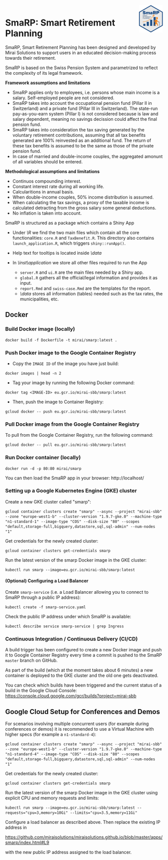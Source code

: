 <img src="inst/application/www/SmaRPSticker.png" align="right" width="15%" height="15%"/>

# SmaRP: Smart Retirement Planning
SmaRP, Smart Retirement Planning has been designed and developed by Mirai Solutions to support
users in an educated decision-making process towards their retirement.

SmaRP is based on the Swiss Pension System and parametrized to reflect the complexity of its legal framework.

**Framework assumptions and limitations**

- SmaRP applies only to employees, i.e. persons whose main income is a salary. Self-employed people are not considered.
- SmaRP takes into account the occupational pension fund (Pillar II in Switzerland) and a private fund (Pillar III in Switzerland). The state-run pay-as-you-earn system (Pillar I) is not considered because is law and salary dependent, meaning no savings decission could affect the final pension fund.
- SmaRP takes into consideration the tax saving generated by the voluntary retirement contributions, assuming that all tax benefits generated are 100% reinvested as an additional fund. The return of these tax benefits is assumed to be the same as those of the private pension fund.
- In case of married and double-income couples, the aggregated amonunt of all variables should be entered.

**Methodological assumptions and limitations**
- Continuos compounding interest.
- Constant interest rate during all working life.
- Calcularitions in annual basis.
- When double-income couples, 50% income distribution is assumed.
- When calculating the tax savings, a proxy of the taxable income is calculated detracting from the gross salary some general deductions. 
- No inflation is taken into account.

SmaRP is structured as a package which contains a Shiny App

- Under *\R* we find the two main files which contain all the core functionalities: `core.R` and `TaxBenefit.R`. This directory also contains `launch_application.R`, which triggers `shiny::runApp()`.

- Help text for tooltips is located inside *\data*

- In *\inst\application* we store all other files required to run the App

  - `server.R` and `ui.R` are the main files needed by a Shiny app.
  - `global.R` gathers all the official/legal information and provides it as input.
  - `report.Rmd` and `swiss-case.Rmd` are the templates for the report.
  -  *\data* stores all information (tables) needed such as the tax rates, the municipalities, etc.  

## Docker

### Build Docker image (locally)

```
docker build -f Dockerfile -t mirai/smarp:latest .
```

### Push Docker image to the Google Container Registry

- Copy the `IMAGE ID` of the image you have just build:

```
docker images | head -n 2
```

- Tag your image by running the following Docker command:

```
docker tag <IMAGE-ID> eu.gcr.io/mirai-sbb/smarp:latest
```

- Then, push the image to Container Registry:

```
gcloud docker -- push eu.gcr.io/mirai-sbb/smarp:latest
```

### Pull Docker image from the Google Container Registry

To pull from the Google Container Registry, run the following command:

```
gcloud docker -- pull eu.gcr.io/mirai-sbb/smarp:latest
```

### Run Docker container (locally)

```
docker run -d -p 80:80 mirai/smarp
```

You can then load the SmaRP app in your browser:
http://localhost/

### Setting up a Google Kubernetes Engine (GKE) cluster

Create a new GKE cluster called "smarp":

```
gcloud container clusters create "smarp" --async --project "mirai-sbb" --zone "europe-west1-b" --cluster-version "1.9.7-gke.0" --machine-type "n1-standard-1" --image-type "COS" --disk-size "80" --scopes "default,storage-full,bigquery,datastore,sql,sql-admin" --num-nodes "1"
```

Get credentials for the newly created cluster:

```
gcloud container clusters get-credentials smarp
```

Run the latest version of the smarp Docker image in the GKE cluster:

```
kubectl run smarp --image=eu.gcr.io/mirai-sbb/smarp:latest
```

#### (Optional) Configuring a Load Balancer

Create `smarp-service` (i.e. a Load Balancer allowing you to connect to SmaRP
through a public IP address):

```
kubectl create -f smarp-service.yaml
```

Check the public IP address under which SmaRP is available:

```
kubectl describe service smarp-service | grep Ingress
```

### Continuous Integration / Continuous Delivery (CI/CD)

A build trigger has been configured to create a new Docker image and push it
to Google Container Registry every time a commit is pushed to the SmaRP `master`
branch on GitHub.

As part of the build (which at the moment takes about 6 minutes) a new container
is deployed to the GKE cluster and the old one gets deactivated.

You can check which builds have been triggered and the current status of a build
in the Google Cloud Console:
https://console.cloud.google.com/gcr/builds?project=mirai-sbb


## Google Cloud Setup for Conferences and Demos

For scenarios involving multiple concurrent users (for example during conferences or demos) it is recommended to use a Virtual Machine with higher specs (for example a `n1-standard-4`):

```
gcloud container clusters create "smarp" --async --project "mirai-sbb" --zone "europe-west1-b" --cluster-version "1.9.7-gke.0" --machine-type "n1-standard-4" --image-type "COS" --disk-size "80" --scopes "default,storage-full,bigquery,datastore,sql,sql-admin" --num-nodes "1"
```

Get credentials for the newly created cluster:

```
gcloud container clusters get-credentials smarp
```

Run the latest version of the smarp Docker image in the GKE cluster using explicit CPU and memory requests and limits:

```
kubectl run smarp --image=eu.gcr.io/mirai-sbb/smarp:latest --requests="cpu=3,memory=10Gi" --limits="cpu=3.5,memory=11Gi"
```

Configure a load balancer as described above. Then replace the existing IP address in

https://github.com/miraisolutions/miraisolutions.github.io/blob/master/apps/smarp/index.html#L9

with the new public IP address assigned to the load balancer.
